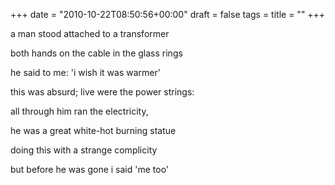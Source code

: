 +++
date = "2010-10-22T08:50:56+00:00"
draft = false
tags = 
title = ""
+++
<p>a man stood attached to a transformer</p>&#13;
<p>both hands on the cable in the glass rings</p>&#13;
<p>he said to me: 'i wish it was warmer'</p>&#13;
<p>this was absurd; live were the power strings:</p>&#13;
<p>all through him ran the electricity,</p>&#13;
<p>he was a great white-hot burning statue</p>&#13;
<p>doing this with a strange complicity</p>&#13;
<p>but before he was gone i said 'me too'</p> 